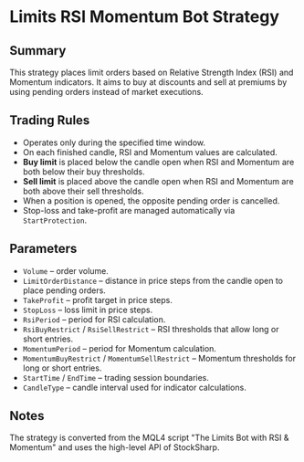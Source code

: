 # Limits RSI Momentum Bot Strategy

## Summary
This strategy places limit orders based on Relative Strength Index (RSI) and Momentum indicators. It aims to buy at discounts and sell at premiums by using pending orders instead of market executions.

## Trading Rules
- Operates only during the specified time window.
- On each finished candle, RSI and Momentum values are calculated.
- **Buy limit** is placed below the candle open when RSI and Momentum are both below their buy thresholds.
- **Sell limit** is placed above the candle open when RSI and Momentum are both above their sell thresholds.
- When a position is opened, the opposite pending order is cancelled.
- Stop-loss and take-profit are managed automatically via `StartProtection`.

## Parameters
- `Volume` – order volume.
- `LimitOrderDistance` – distance in price steps from the candle open to place pending orders.
- `TakeProfit` – profit target in price steps.
- `StopLoss` – loss limit in price steps.
- `RsiPeriod` – period for RSI calculation.
- `RsiBuyRestrict` / `RsiSellRestrict` – RSI thresholds that allow long or short entries.
- `MomentumPeriod` – period for Momentum calculation.
- `MomentumBuyRestrict` / `MomentumSellRestrict` – Momentum thresholds for long or short entries.
- `StartTime` / `EndTime` – trading session boundaries.
- `CandleType` – candle interval used for indicator calculations.

## Notes
The strategy is converted from the MQL4 script "The Limits Bot with RSI & Momentum" and uses the high-level API of StockSharp.
